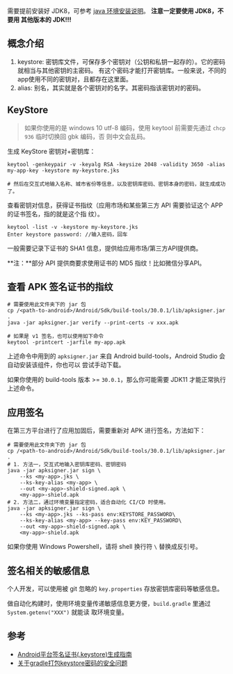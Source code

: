 需要提前安装好 JDK8，可参考 [java 环境安装说明](/pl/java/README.md)。 **注意一定要使用 JDK8，不要用
其他版本的 JDK!!!**

## 概念介绍

1. keystore: 密钥库文件，可保存多个密钥对（公钥和私钥一起存的）。它的密码就相当与其他密钥的主密码。
   有这个密码才能打开密钥库。一般来说，不同的app使用不同的密钥对，且都存在这里面。
1. alias: 别名，其实就是各个密钥对的名字。其密码指该密钥对的密码。

## KeyStore

> 如果你使用的是 windows 10 utf-8 编码，使用 keytool 前需要先通过 `chcp 936` 临时切换回 gbk 编码，否
> 则中文会乱码。

生成 KeyStore 密钥对+密钥库：

```shell
keytool -genkeypair -v -keyalg RSA -keysize 2048 -validity 3650 -alias my-app-key -keystore my-keystore.jks

# 然后在交互式地输入名称、城市省份等信息，以及密钥库密码、密钥本身的密码，就生成成功了。
```

查看密钥对信息，获得证书指纹（应用市场和某些第三方 API 需要验证这个 APP 的证书签名，指的就是这个指
纹）。

```shell
keytool -list -v -keystore my-keystore.jks
Enter keystore password: //输入密码，回车
```

一般需要记录下证书的 SHA1 信息，提供给应用市场/第三方API提供商。

**注：**部分 API 提供商要求使用证书的 MD5 指纹！比如微信分享API。

## 查看 APK 签名证书的指纹

```shell
# 需要使用此文件夹下的 jar 包
cp /<path-to-android>/Android/Sdk/build-tools/30.0.1/lib/apksigner.jar .
java -jar apksigner.jar verify --print-certs -v xxx.apk

# 如果是 v1 签名，也可以使用如下命令
keytool -printcert -jarfile my-app.apk
```

上述命令中用到的 `apksigner.jar` 来自 Android build-tools，Android Studio 会自动安装该组件，你也可以
尝试手动下载。

如果你使用的 build-tools 版本 >= `30.0.1`，那么你可能需要 JDK11 才能正常执行上述命令。

## 应用签名

在第三方平台进行了应用加固后，需要重新对 APK 进行签名，方法如下：

```shell
# 需要使用此文件夹下的 jar 包
cp /<path-to-android>/Android/Sdk/build-tools/30.0.1/lib/apksigner.jar .
# 1. 方法一，交互式地输入密钥库密码、密钥密码
java -jar apksigner.jar sign \
    --ks <my-app>.jks \
    --ks-key-alias <my-app> \
    --out <my-app>-shield-signed.apk \
    <my-app>-shield.apk
# 2. 方法二，通过环境变量指定密码，适合自动化 CI/CD 时使用。
java -jar apksigner.jar sign \
    --ks <my-app>.jks --ks-pass env:KEYSTORE_PASSWORD\
    --ks-key-alias <my-app> --key-pass env:KEY_PASSWORD\
    --out <my-app>-shield-signed.apk \
    <my-app>-shield.apk
```

如果你使用 Windows Powershell，请将 shell 换行符 `\` 替换成反引号。

## 签名相关的敏感信息

个人开发，可以使用被 git 忽略的 `key.properties` 存放密钥库密码等敏感信息。

做自动化构建时，使用环境变量传递敏感信息更方便，`build.gradle` 里通过 `System.getenv("XXX")` 就能读
取环境变量。

## 参考

- [Android平台签名证书(.keystore)生成指南 ](https://ask.dcloud.net.cn/article/id-35777__page-2)
- [关于gradle打包keystore密码的安全问题](https://www.cnblogs.com/liming-saki/p/5016330.html)
